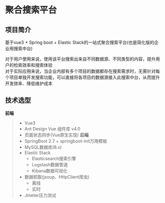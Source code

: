 # 聚合搜索平台
## 项目简介
基于vue3 + Spring boot + Elastic Stack的一站式聚合搜索平台(也是简化版的企业用搜索中台)  
  
对于用户使用来说，使用该平台搜索出来自不同数据源、不同类型的内容，提升用户的检索效率和搜索体验  
对于实际应用来说，当企业内部有多个项目的数据都存在搜索需求时，无需针对每个项目单独开发搜索功能，可以直接将各项目的数据源接入此搜索中台，从而提升开发效率、降低维护成本
  
## 技术选型
**前端**
> - Vue3
> - Ant Design Vue 组件库 v4.0
> - 页面状态同步(Vue原生实现)
**后端**
> - SpringBoot 2.7 + springboot-init万用模板
> - MySQL数据库(8.x)
> - Elastic Stack
>   - Elasticsearch搜索引擎
>   - Logstash数据管道
>   - Kibana数据可视化
> - 数据抓取(jsoup、HttpClient爬虫)
>   - 离线
>   - 实时
> - Jmeter压力测试
